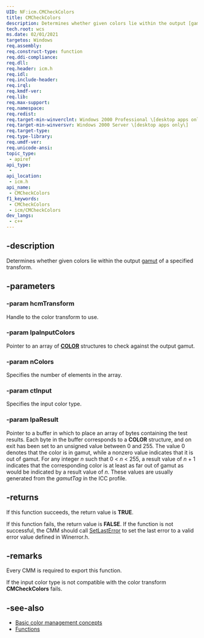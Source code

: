 ```yaml
---
UID: NF:icm.CMCheckColors
title: CMCheckColors
description: Determines whether given colors lie within the output [gamut](/windows/win32/wcs/g) of a specified transform.
tech.root: wcs
ms.date: 02/01/2021
targetos: Windows
req.assembly: 
req.construct-type: function
req.ddi-compliance: 
req.dll: 
req.header: icm.h
req.idl: 
req.include-header: 
req.irql: 
req.kmdf-ver: 
req.lib: 
req.max-support: 
req.namespace: 
req.redist: 
req.target-min-winverclnt: Windows 2000 Professional \[desktop apps only\]
req.target-min-winversvr: Windows 2000 Server \[desktop apps only\]
req.target-type: 
req.type-library: 
req.umdf-ver: 
req.unicode-ansi: 
topic_type:
 - apiref
api_type:
 - 
api_location:
 - icm.h
api_name:
 - CMCheckColors
f1_keywords:
 - CMCheckColors
 - icm/CMCheckColors
dev_langs:
 - c++
---
```


## -description

Determines whether given colors lie within the output [gamut](/windows/win32/wcs/g) of a specified transform.

## -parameters

### -param hcmTransform

Handle to the color transform to use.

### -param lpaInputColors

Pointer to an array of [**COLOR**](/windows/win32/api/icm/ns-icm-color) structures to check against the output gamut.

### -param nColors

Specifies the number of elements in the array.

### -param ctInput

Specifies the input color type.

### -param lpaResult

Pointer to a buffer in which to place an array of bytes containing the test results. Each byte in the buffer corresponds to a **COLOR** structure, and on exit has been set to an unsigned value between 0 and 255. The value 0 denotes that the color is in gamut, while a nonzero value indicates that it is out of gamut. For any integer *n* such that 0 \< *n* \< 255, a result value of *n* + 1 indicates that the corresponding color is at least as far out of gamut as would be indicated by a result value of *n*. These values are usually generated from the *gamutTag* in the ICC profile.

## -returns

If this function succeeds, the return value is **TRUE**.

If this function fails, the return value is **FALSE**. If the function is not successful, the CMM should call [SetLastError](/windows/win32/api/errhandlingapi/nf-errhandlingapi-setlasterror) to set the last error to a valid error value defined in Winerror.h.

## -remarks

Every CMM is required to export this function.

If the input color type is not compatible with the color transform **CMCheckColors** fails.

## -see-also

* [Basic color management concepts](https://msdn.microsoft.com/en-us/library/dd371805\(v=vs.85\))
* [Functions](/windows/win32/wcs/functions)
